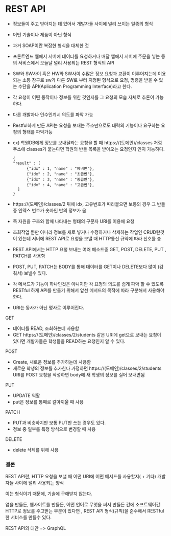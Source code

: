 # REST API

- 정보들이 주고 받아지는 데 있어서 개발자들 사이에 널리 쓰이는 일종의 형식

- 어떤 기술이나 제품이 아닌 형식

- 과거 SOAP이란 복잡한 형식을 대체한 것

- 프론트엔드 웹에서 서버에 데이터를 요청하거나 배달 앱에서 서버에 주문을 넣는 등의 서비스에서 오늘날 널리 사용되는 REST 형식의 API

- SW와 SW사이 혹은 HW와 SW사이 수많은 정보 요청과 교환이 이루어지는데 이용되는 소통 창구로 sw가 다른 SW로 부터 지정된 형식으로 요청, 명령을 받을 수 있는 수단을 API(Aplication Programming Interface)라고 한다.

- 각 요청이 어떤 동작이나 정보를 위한 것인지를 그 요청의 모습 자체로 추론이 가능하다.

- 다른 개발자나 인수인계시 의도를 파악 가능

- Restful하게 만든 API는 요청을 보내는 주소만으로도 대략의 기능이나 요구하는 요청의 형태를 파악가능

- ex)  학원DB에게 정보를 보내달라는 요청을 할 때 https://(도메인)/classes 처럼 주소에 classes가 붙는다면 학원의 반들 목록을 받아오는 요청인지 인지 가능하다.

  ```
  {
  "result" : [
  		{"idx" : 1, "name" : "예비반"},
  		{"idx" : 2, "name" : "초급반"},
  		{"idx" : 3, "name" : "중급반"},
  		{"idx" : 4, "name" : "고급반"},
  	]
  }
  ```

- https://(도메인)/classes/2 뒤에 idx, 고유번호가 따라붙으면 보통의 경우 그 반들 중 인덱스 번호가 숫자인 반의 정보가 옴

- 즉 자원을 구조와 함께 나타내는 형태의 구문자 URI를 이용해 요청



- 조회작업 뿐만 아니라 정보를 새로 넣거나 수정하거나 삭제하는 작업인 CRUD란것이 있는데
  서버에 REST API로 요청을 보낼 때 HTTP통신 규약에 따라 신호를 송
- REST API에서는 HTTP 요청 보내는 여러 메소드중 GET, POST, DELETE, PUT , PATCH를 사용함
- POST, PUT, PATCH는  BODY를 통해 데이터를 GET이나 DELETE보다 많이 (감춰서) 보낼수 있다.
- 각 메서드가 기능이 하나인것은 아니지만 각 요청의 의도를 쉽게 파악 할 수 있도록 RESTful 하게  API를 만들기 위해서 앞선 메서드의 목적에 따라 구분해서 사용해야 한다.
- URI는 동사가 아닌 명사로 이루어진다.

GET

- 데이터를 READ, 조회하는데 사용함
- GET https://(도메인)/classes/2/students 같은 URI에 get으로 보내는 요청이 있다면 개발자들은 학생들을 READ하는 요청인지 알 수 있다.

POST

- Create, 새로운 정보를 추가하는데 사용함
- 새로운 학생의 정보를 추가한다 가정하면 https://(도메인)/classes/2/students URI를 POST 요청을 작성하면 body에 새 학생의 정보를 실어 보내면됨



PUT

- UPDATE 역활
- put은 정보를 통째로 갈아끼울 때 사용

 PATCH

- PUT과 비슷하지만 보통 PUT만 쓰는 경우도 있다.
- 정보 중 일부를 특정 방식으로 변경할 때 사용

DELETE

-  delete 삭제를 위해 사용

### 결론

REST API란, HTTP 요청을 보낼 때 어떤 URI에 어떤 메서드를 사용할지( + 기타) 개발자들 사이에 널리 사용되는 양식

이는 형식이기 때문에, 기술에 구애받지 않는다.

앱을 만들든, 웹사이트를 만들든, 어떤 언어로 무엇을 써서 만들든 간에 소프트웨어간 HTTP로 정보를 주고받는 부분이 있다면 , REST API 형식(규칙)을 준수해서 RESTful한 서비스를 만들수 있다.

REST API의 대안 => GraphQL

